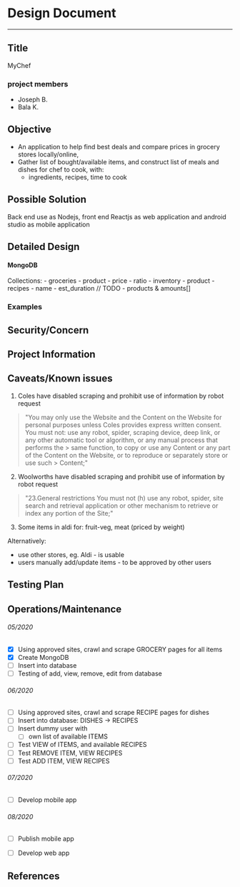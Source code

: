 # Design Document

---

## Title
MyChef

### project members
- Joseph B.
- Bala K.

## Objective

- An application to help find best deals and compare prices in grocery stores locally/online,
- Gather list of bought/available items, and construct list of meals and dishes for chef to cook, with:
  - ingredients, recipes, time to cook

## Possible Solution
Back end use as Nodejs, front end Reactjs as web application and android studio as mobile application

## Detailed Design
#### MongoDB
Collections:
    - groceries
        - product
        - price
        - ratio
    - inventory
        - product
    - recipes
        - name
        - est_duration
        // TODO
        - products & amounts[]

### Examples
## Security/Concern
## Project Information


## Caveats/Known issues

1. Coles have disabled scraping and prohibit use of information by robot request

> "You may only use the Website and the Content on the Website for personal purposes unless Coles provides express written consent.
> You must not:
> use any robot, spider, scraping device, deep link, or any other automatic tool or algorithm, or any manual process that performs the > same function, to copy or use any Content or any part of the Content on the Website, or to reproduce or separately store or use such > Content;"


2. Woolworths have disabled scraping and prohibit use of information by robot request

> "23.General restrictions
> You must not
> (h) use any robot, spider, site search and retrieval application or other mechanism to retrieve or index any portion of the Site;"

3. Some items in aldi for: fruit-veg, meat (priced by weight)

Alternatively:
- use other stores, eg. Aldi - is usable
- users manually add/update items - to be approved by other users


## Testing Plan
## Operations/Maintenance
###### 05/2020
- [x] Using approved sites, crawl and scrape GROCERY pages for all items
- [x] Create MongoDB
- [ ] Insert into database
- [ ] Testing of add, view, remove, edit from database

###### 06/2020
- [ ] Using approved sites, crawl and scrape RECIPE pages for dishes
- [ ] Insert into database: DISHES -> RECIPES
- [ ] Insert dummy user with
  - [ ] own list of available ITEMS
- [ ] Test VIEW of ITEMS, and available RECIPES
- [ ] Test REMOVE ITEM, VIEW RECIPES
- [ ] Test ADD ITEM, VIEW RECIPES

###### 07/2020
- [ ] Develop mobile app


###### 08/2020
- [ ] Publish mobile app
- [ ] Develop web app


## References
